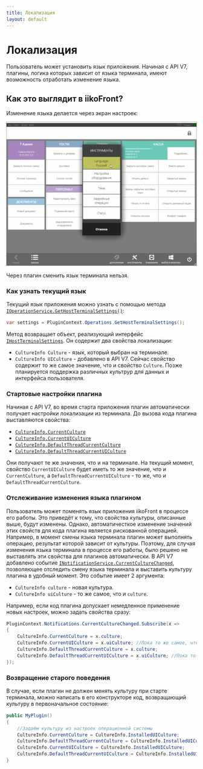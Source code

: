 ```yaml
---
title: Локализация
layout: default
---
```

# Локализация #

Пользователь может установить язык приложения.
Начиная с API V7, плагины, логика которых зависит от языка терминала, имеют возможность отработать изменение языка. 

## Как это выглядит в iikoFront?

Изменение языка делается через экран настроек:

![changeLanguage](../../img/localization/changeLanguage.png)

Через плагин сменить язык терминала нельзя.

### Как узнать текущий язык

Текущий язык приложения можно узнать с помощью метода [`IOperationService.GetHostTerminalSettings()`](https://iiko.github.io/front.api.sdk/v7/html/M_Resto_Front_Api_IOperationService_GetHostTerminalSettings.htm):
```cs
var settings = PluginContext.Operations.GetHostTerminalSettings();
```
Метод возвращает объект, реализующий интерфейс [`IHostTerminalSettings`](https://iiko.github.io/front.api.sdk/v7/html/T_Resto_Front_Api_Data_Organization_IHostTerminalSettings.htm).
Он содержит два свойства локализации:
- `CultureInfo Culture` - язык, который выбран на терминале.
- `CultureInfo UICulture` - добавлено в API V7.
Сейчас свойство содержит то же самое значение, что и свойство `Culture`.
Позже планируется поддержка различных культрур для данных и интерфейса пользователя.

### Стартовые настройки плагина

Начиная с API V7, во время старта приложения плагин автоматически получает настройки локализации из терминала.
До вызова кода плагина выставляются свойства:

- [`CultureInfo.CurrentCulture`](https://docs.microsoft.com/en-us/dotnet/api/system.globalization.cultureinfo.currentculture?view=net-6.0)
- [`CultureInfo.CurrentUICulture`](https://docs.microsoft.com/en-us/dotnet/api/system.globalization.cultureinfo.currentuiculture?view=net-6.0)
- [`CultureInfo.DefaultThreadCurrentCulture`](https://docs.microsoft.com/en-us/dotnet/api/system.globalization.cultureinfo.defaultthreadcurrentculture?view=net-6.0)
- [`CultureInfo.DefaultThreadCurrentUICulture`](https://docs.microsoft.com/en-us/dotnet/api/system.globalization.cultureinfo.defaultthreadcurrentuiculture?view=net-6.0)

Они получают те же значения, что и на терминале.
На текущий момент, свойство `CurrentUICulture` будет иметь то же значение, что и `CurrentCulture`, а `DefaultThreadCurrentUICulture` - то же, что и `DefaultThreadCurrentCulture`.

### Отслеживание изменения языка плагином

Пользователь может поменять язык приложения iikoFront в процессе его работы.
Это приведёт к тому, что свойства культуры, описанные выше, будут изменены.
Однако, автоматичесткое изменение значений этих свойств для кода плагина является рискованной операцией.
Например, в момент смены языка терминала плагин может выполнять операцию, результат которой зависит от культуры.
Поэтому, для случая изменения языка терминала в процессе его работы, было решено не выставлять эти свойства для плагинов автоматически.
В API V7 добавлено событие [`INotificationService.CurrentCultureChanged`](https://iiko.github.io/front.api.sdk/v7/html/P_Resto_Front_Api_INotificationService_CurrentCultureChanged.htm), позволяющее отследить смену языка терминала и выставить культуру плагина в удобный момент.
Это событие имеет 2 аргумента:

- `CultureInfo culture` - новая культура.
- `CultureInfo uiCulture` - то же самое, что и `culture`.

Например, если код плагина допускает немедленное применение новых настроек, можно задать свойства сразу:

```cs
PluginContext.Notifications.CurrentCultureChanged.Subscribe(x =>
{
    CultureInfo.CurrentCulture = x.culture;
    CultureInfo.CurrentUICulture = x.uiCulture; //Пока то же самое, что и x.culture
    CultureInfo.DefaultThreadCurrentCulture = x.culture;
    CultureInfo.DefaultThreadCurrentUICulture = x.uiCulture; //Пока то же самое, что и x.culture
});
```

### Возвращение старого поведения

В случае, если плагин не должен менять культуру при старте терминала, можно написать в его конструкторе код, возвращающий культуру в первоначальное состояние:

```cs
public MyPlugin()
{
    //Задаём культуру из настроек операционной системы
    CultureInfo.CurrentCulture = CultureInfo.InstalledUICulture;
    CultureInfo.DefaultThreadCurrentCulture = CultureInfo.InstalledUICulture;
    CultureInfo.CurrentUICulture = CultureInfo.InstalledUICulture;
    CultureInfo.DefaultThreadCurrentUICulture = CultureInfo.InstalledUICulture;
}
```